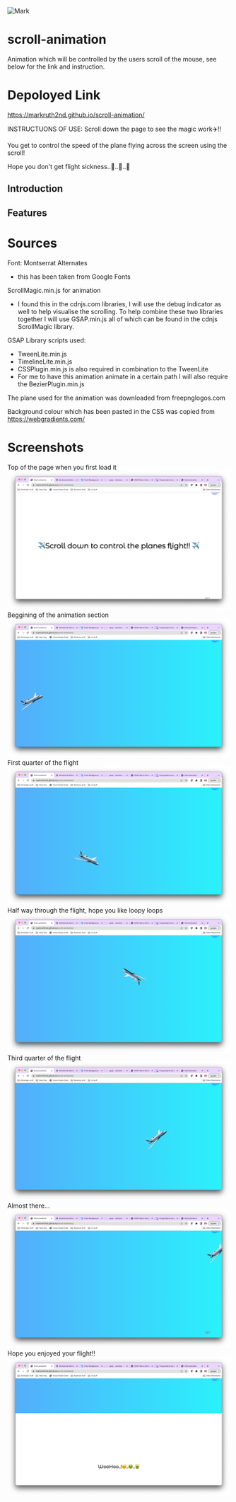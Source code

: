 ![Mark](https://img.shields.io/badge/Mark-Contributed-blueviolet)

# scroll-animation
Animation which will be controlled by the users scroll of the mouse, see below for the link and instruction.


# Depoloyed Link
https://markruth2nd.github.io/scroll-animation/

INSTRUCTUONS OF USE: Scroll down the page to see the magic work✈️!! 

You get to control the speed of the plane flying across the screen using the scroll!

Hope you don't get flight sickness..🥴..🤢..🤮


## Introduction



## Features



# Sources
Font: Montserrat Alternates
 - this has been taken from Google Fonts

 ScrollMagic.min.js for animation
  - I found this in the cdnjs.com libraries, I will use the debug indicator as well to help visualise the scrolling. To help combine these two libraries together I will use GSAP.min.js all of which can be found in the cdnjs ScrollMagic library.

  GSAP Library scripts used:
   - TweenLite.min.js
   - TimelineLite.min.js
   - CSSPlugin.min.js is also required in combination to the TweenLite
   - For me to have this animation animate in a certain path I will also require the BezierPlugin.min.js

The plane used for the animation was downloaded from freepnglogos.com  

Background colour which has been pasted in the CSS was copied from https://webgradients.com/

 
# Screenshots
Top of the page when you first load it
![Start ](/images/Start.png)
Beggining of the animation section
![Middle1 ](/images/Mid-1.png)
First quarter of the flight
![Middle2 ](/images/Mid-2.png)
Half way through the flight, hope you like loopy loops
![Middle3 ](/images/Mid-3.png)
Third quarter of the flight
![Middle4 ](/images/Mid-4.png)
Almost there...
![Middle5 ](/images/Mid-5.png)
Hope you enjoyed your flight!!
![End ](/images/End.png)